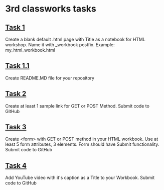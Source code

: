 # 3rd classworks tasks

## [Task 1](https://github.com/OrakomoRi/_html_workshop/commit/7bf23463944d258d1feccc49b07642010be3b68b)
Create a blank default .html page with Title as a notebook for HTML workshop. Name it with _workbook postfix. Example: my_html_workbook.html

## [Task 1.1](https://github.com/OrakomoRi/_html_workshop/blob/main/README.md)
Create README.MD file for your repository

## [Task 2](https://github.com/OrakomoRi/_html_workshop/commit/9f73113b03b029a8155d545ab895ad621a54ac9d)
Create at least 1 sample link for GET or POST Method. Submit code to GitHub

## [Task 3](https://github.com/OrakomoRi/_html_workshop/commit/9f73113b03b029a8155d545ab895ad621a54ac9d)
Create \<form> with GET or POST method in your HTML workbook. Use at least 5 form attributes, 3 elements. Form should have Submit functionality. Submit code to GitHub

## [Task 4](https://github.com/OrakomoRi/_html_workshop/commit/07510ac71a95a42bf102452ed0f4c76fa8bb57a5)
Add YouTube video with it's caption as a Title to your Workbook. Submit code to GitHub
